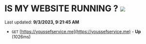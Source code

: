 # IS MY WEBSITE RUNNING ? [![](https://img.shields.io/static/v1?label=Sponsor&message=%E2%9D%A4&logo=GitHub&color=%23fe8e86)](https://github.com/sponsors/<username>)

Last updated: **9/3/2023, 9:21:45 AM**

- `GET` [https://youssefservice.me](https://youssefservice.me) - **Up** (1026ms)
